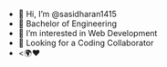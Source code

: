 - 👋 Hi, I’m @sasidharan1415 
- 🌱 Bachelor of Engineering
- 👀 I’m interested in Web Development
- 💞️ Looking for a Coding Collaborator
-  <🌍❤

<!---
sasidharan1415/sasidharan1415 is a ✨ special ✨ repository because its `README.md` (this file) appears on your GitHub profile.
You can click the Preview link to take a look at your changes.
--->

